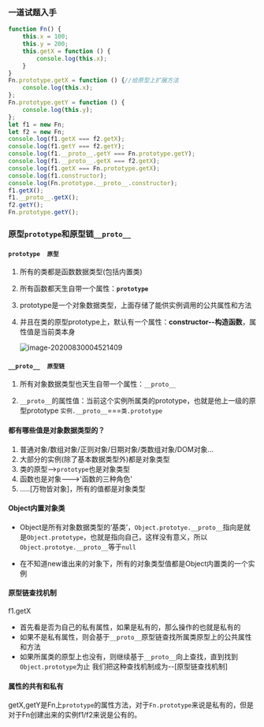 ### 一道试题入手

```js
function Fn() {
    this.x = 100;
    this.y = 200;
    this.getX = function () {
        console.log(this.x);
    }
}
Fn.prototype.getX = function () {//给原型上扩展方法
    console.log(this.x);
};
Fn.prototype.getY = function () {
    console.log(this.y);
};
let f1 = new Fn;
let f2 = new Fn;
console.log(f1.getX === f2.getX);
console.log(f1.getY === f2.getY);
console.log(f1.__proto__.getY === Fn.prototype.getY);
console.log(f1.__proto__.getX === f2.getX);
console.log(f1.getX === Fn.prototype.getX);
console.log(f1.constructor);
console.log(Fn.prototype.__proto__.constructor);
f1.getX();
f1.__proto__.getX();
f2.getY();
Fn.prototype.getY();
```

### 原型`prototype`和原型链`__proto__`

#### `prototype  原型`

1. 所有的类都是函数数据类型(包括内置类)

2. 所有函数都天生自带一个属性：**`prototype `**

3. prototype是一个对象数据类型，上面存储了能供实例调用的公共属性和方法

4. 并且在类的原型prototype上，默认有一个属性：**constructor--构造函数**，属性值是当前类本身

   ![image-20200830004521409](https://i.loli.net/2020/08/30/d6QGv2HOPrt1DIg.png)

#### `__proto__  原型链`

1. 所有对象数据类型也天生自带一个属性：`__proto__ `

2. `__proto__`的属性值：当前这个实例所属类的prototype，也就是他上一级的原型prototype
   `实例.__proto__`===`类.prototype`

#### 都有哪些值是对象数据类型的？

1. 普通对象/数组对象/正则对象/日期对象/类数组对象/DOM对象...
2. 大部分的实例(除了基本数据类型外)都是对象类型
3. 类的原型-->`prototype`也是对象类型
4. 函数也是对象--->'函数的三种角色'
5. .....[万物皆对象]，所有的值都是对象类型

#### Object内置对象类

- Object是所有对象数据类型的‘基类’，`Object.prototye.__proto__`指向是就是`Object.prototype`，也就是指向自己，这样没有意义，所以`Object.prototye.__proto__`等于`null`

- 在不知道new谁出来的对象下，所有的对象类型值都是Object内置类的一个实例

#### 原型链查找机制

f1.getX

- 首先看是否为自己的私有属性，如果是私有的，那么操作的也就是私有的
- 如果不是私有属性，则会基于`__proto__`原型链查找所属类原型上的公共属性和方法
- 如果所属类的原型上也没有，则继续基于`__proto__`向上查找，直到找到`Object.prototype`为止
  我们把这种查找机制成为--[原型链查找机制]

#### 属性的共有和私有

getX,getY是Fn上`prototype`的属性方法，对于`Fn.prototype`来说是私有的，但是对于Fn创建出来的实例f1/f2来说是公有的。